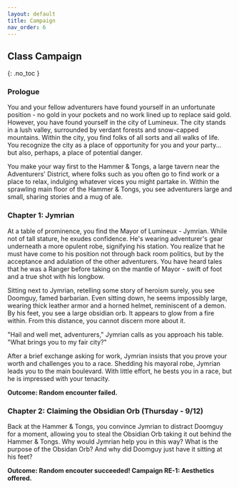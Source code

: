 ```yaml
---
layout: default
title: Campaign
nav_order: 6
---
```


## Class Campaign
{: .no_toc }

### Prologue

You and your fellow adventurers have found yourself in an unfortunate position - no gold in your pockets and no work lined up to replace said gold.  However, you have found yourself in the city of Lumineux.  The city stands in a lush valley, surrounded by verdant forests and snow-capped mountains.  Within the city, you find folks of all sorts and all walks of life.  You recognize the city as a place of opportunity for you and your party... but also, perhaps, a place of potential danger.

You make your way first to the Hammer & Tongs, a large tavern near the Adventurers' District, where folks such as you often go to find work or a place to relax, indulging whatever vices you might partake in.  Within the sprawling main floor of the Hammer & Tongs, you see adventurers large and small, sharing stories and a mug of ale.

### Chapter 1: Jymrian

At a table of prominence, you find the Mayor of Lumineux - Jymrian.  While not of tall stature, he exudes confidence.  He's wearing adventurer's gear underneath a more opulent robe, signifying his station.  You realize that he must have come to his position not through back room politics, but by the acceptance and adulation of the other adventurers.  You have heard tales that he was a Ranger before taking on the mantle of Mayor - swift of foot and a true shot with his longbow.

Sitting next to Jymrian, retelling some story of heroism surely, you see Doomguy, famed barbarian.  Even sitting down, he seems impossibly large, wearing thick leather armor and a horned helmet, reminiscent of a demon.  By his feet, you see a large obsidian orb.  It appears to glow from a fire within.  From this distance, you cannot discern more about it.

"Hail and well met, adventurers," Jymrian calls as you approach his table.  "What brings you to my fair city?"

After a brief exchange asking for work, Jymrian insists that you prove your worth and challenges you to a race.  Shedding his mayoral robe, Jymrian leads you to the main boulevard.  With little effort, he bests you in a race, but he is impressed with your tenacity.

__Outcome: Random encounter failed.__

### Chapter 2: Claiming the Obsidian Orb (Thursday - 9/12)

Back at the Hammer & Tongs, you convince Jymrian to distract Doomguy for a moment, allowing you to steal the Obsidian Orb taking it out behind the Hammer & Tongs.  Why would Jymrian help you in this way?  What is the purpose of the Obsidan Orb?  And why did Doomguy just have it sitting at his feet?

__Outcome: Random encouter succeeded! Campaign RE-1: Aesthetics offered.__